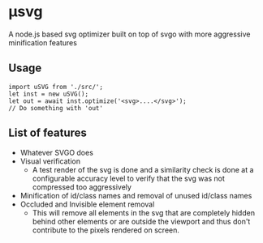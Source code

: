 μsvg
====

A node.js based svg optimizer built on top of svgo with more aggressive minification features

Usage
-----

	import uSVG from './src/';
	let inst = new uSVG();
	let out = await inst.optimize('<svg>....</svg>');
	// Do something with 'out'


List of features
----------------


- Whatever SVGO does
- Visual verification
	- A test render of the svg is done and a similarity check is done at a configurable accuracy level to verify that the svg was not compressed too aggressively
- Minification of id/class names and removal of unused id/class names
- Occluded and Invisible element removal
	- This will remove all elements in the svg that are completely hidden behind other elements or are outside the viewport and thus don't contribute to the pixels rendered on screen.
